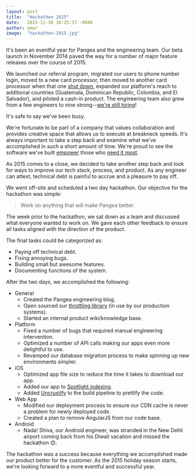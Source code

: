 ```yaml
---
layout: post
title:  "Hackathon 2015"
date:   2015-11-30 16:25:37 -0600
author: omar
image:  "hackathon-2015.jpg"
---
```

It's been an eventful year for Pangea and the engineering team. Our beta launch in November 2014 paved the way for a number of major feature releases over the course of 2015. 

We launched our referral program, migrated our users to phone number login, moved to a new card processor, then moved to another card processor when that one [shut down](http://blog.balancedpayments.com/shutting-down/), expanded our platform's reach to additional countries (Guatemala, Dominican Republic, Colombia, and El Salvador), and piloted a cash-in product. The engineering team also grew from a few engineers to nine strong--[we're still hiring](http://careers.stackoverflow.com/company/pangea-universal-holdings)! 

It's safe to say we've been busy.

We're fortunate to be part of a company that values collaboration and provides creative space that allows us to execute at breakneck speeds. It's always important to take a step back and examine what we've accomplished in such a short amount of time. We're proud to see the software we've built [empower](http://blog.gopangea.com/thanks-to-pangea-juan-mena-no-longer-has-to-stress) those who [need it most](http://www.theguardian.com/global-development/2014/aug/18/global-remittance-industry-choking-billions-developing-world).

As 2015 comes to a close, we decided to take another step back and look for ways to improve our tech stack, process, and product. As any engineer can attest, technical debt is painful to accrue and a pleasure to pay off.

We went off-site and scheduled a two day hackathon. Our objective for the hackathon was simple:

> Work on anything that will make Pangea better.

The week prior to the hackathon, we sat down as a team and discussed what everyone wanted to work on. We gave each other feedback to ensure all tasks aligned with the direction of the product.

The final tasks could be categorized as:

- Paying off technical debt.
- Fixing annoying bugs.
- Building small but awesome features.
- Documenting functions of the system.

After the two days, we accomplished the following:

- General
    - Created the Pangea engineering blog.
    - Open sourced our [throttling library](https://github.com/gopangea/BrakePedal) (in use by our production systems).
    - Started an internal product wiki/knowledge base.
- Platform
    - Fixed a number of bugs that required manual engineering intervention.
    - Optimized a number of API calls making our apps even more delightful to use.
    - Revamped our database migration process to make spinning up new environments simpler.
- iOS
    - Optimized app file size to reduce the time it takes to download our app.
    - Added our app to [Spotlight indexing](https://developer.apple.com/library/prerelease/ios/documentation/General/Conceptual/AppSearch/).
    - Added [Uncrustify](https://github.com/bengardner/uncrustify) to the build pipeline to prettify the code.
- Web App
    - Modified our deployment process to ensure our CDN cache is never a problem for newly deployed code.
    - Created a plan to remove AngularJS from our code base.
- Android
    - Nada! Shiva, our Android engineer, was stranded in the New Dehli airport coming back from his Diwali vacation and missed the hackathon &#128522;.

The hackathon was a success because everything we accomplished made our product better for the customer. As the 2015 holiday season starts, we're looking forward to a more eventful and successful year.

